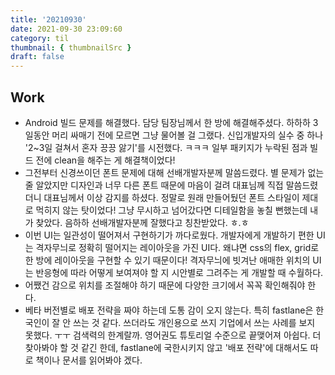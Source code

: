 ```yaml
---
title: '20210930'
date: 2021-09-30 23:09:60
category: til
thumbnail: { thumbnailSrc }
draft: false
---
```


## Work

- Android 빌드 문제를 해결했다. 담당 팀장님께서 한 방에 해결해주셨다. 하하하 3일동안 머리 싸매기 전에 모르면 그냥 물어볼 걸 그랬다. 신입개발자의 실수 중 하나 '2~3일 걸쳐서 혼자 끙끙 앓기'를 시전했다. ㅋㅋㅋ 일부 패키지가 누락된 점과 빌드 전에 clean을 해주는 게 해결책이었다!
- 그전부터 신경쓰이던 폰트 문제에 대해 선배개발자분께 말씀드렸다. 별 문제가 없는 줄 알았지만 디자인과 너무 다른 폰트 때문에 마음이 걸려 대표님께 직접 말씀드렸더니 대표님께서 이상 감지를 하셨다. 정말로 원래 만들어뒀던 폰트 스타일이 제대로 먹히지 않는 탓이었다! 그냥 무시하고 넘어갔다면 디테일함을 놓칠 뻔했는데 내가 찾았다. 음하하 선배개발자분께 잘했다고 칭찬받았다. ㅎ.ㅎ
- 이번 UI는 일관성이 떨어져서 구현하기가 까다로웠다. 개발자에게 개발하기 편한 UI는 격자무늬로 정확히 떨어지는 레이아웃을 가진 UI다. 왜냐면 css의 flex, grid로 한 방에 레이아웃을 구현할 수 있기 때문이다! 격자무늬에 빗겨난 애매한 위치의 UI는 반응형에 따라 어떻게 보여져야 할 지 시안별로 그려주는 게 개발할 때 수월하다.
- 어쨌건 감으로 위치를 조절해야 하기 때문에 다양한 크기에서 꼭꼭 확인해줘야 한다.
- 베타 버전별로 배포 전략을 짜야 하는데 도통 감이 오지 않는다. 특히 fastlane은 한국인이 잘 안 쓰는 것 같다. 쓰더라도 개인용으로 쓰지 기업에서 쓰는 사례를 보지 못했다. ㅜㅜ 검색력의 한계랄까. 영어권도 튜토리얼 수준으로 끝맺어져 아쉽다. 더 찾아봐야 할 것 같긴 한데, fastlane에 국한시키지 않고 '배포 전략'에 대해서도 따로 책이나 문서를 읽어봐야 겠다.
